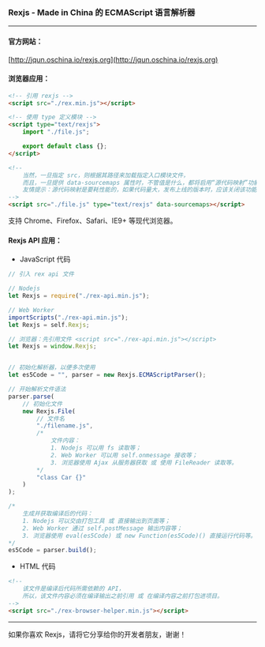 ### Rexjs - Made in China 的 ECMAScript 语言解析器
------

#### 官方网站：
[http://jqun.oschina.io/rexjs.org](http://jqun.oschina.io/rexjs.org)


#### 浏览器应用：
```html
<!-- 引用 rexjs -->
<script src="./rex.min.js"></script>

<!-- 使用 type 定义模块 -->
<script type="text/rexjs">
	import "./file.js";

	export default class {};
</script>

<!--
	当然，一旦指定 src，则根据其路径来加载指定入口模块文件，
	而且，一旦提供 data-sourcemaps 属性时，不管值是什么，都将启用“源代码映射”功能。
	友情提示：源代码映射是要耗性能的，如果代码量大，发布上线的版本时，应该关闭该功能。
-->
<script src="./file.js" type="text/rexjs" data-sourcemaps></script>
```

支持 Chrome、Firefox、Safari、IE9+ 等现代浏览器。


#### Rexjs API 应用：
- JavaScript 代码
```js
// 引入 rex api 文件

// Nodejs
let Rexjs = require("./rex-api.min.js");

// Web Worker
importScripts("./rex-api.min.js");
let Rexjs = self.Rexjs;

// 浏览器：先引用文件 <script src="./rex-api.min.js"></script>
let Rexjs = window.Rexjs;


// 初始化解析器，以便多次使用
let es5Code = "", parser = new Rexjs.ECMAScriptParser();

// 开始解析文件语法
parser.parse(
	// 初始化文件
	new Rexjs.File(
		// 文件名
		"./filename.js",
		/*
			文件内容：
			1. Nodejs 可以用 fs 读取等；
			2. Web Worker 可以用 self.onmessage 接收等；
			3. 浏览器使用 Ajax 从服务器获取 或 使用 FileReader 读取等。
		*/
		"class Car {}"
	)
);

/*
	生成并获取编译后的代码：
	1. Nodejs 可以交由打包工具 或 直接输出到页面等；
	2. Web Worker 通过 self.postMessage 输出内容等；
	3. 浏览器使用 eval(es5Code) 或 new Function(es5Code)() 直接运行代码等。
*/
es5Code = parser.build();
```

- HTML 代码
```html
<!--
	该文件是编译后代码所需依赖的 API，
	所以，该文件内容必须在编译输出之前引用 或 在编译内容之前打包进项目。
-->
<script src="./rex-browser-helper.min.js"></script>
```

------
如果你喜欢 Rexjs，请将它分享给你的开发者朋友，谢谢！